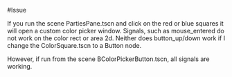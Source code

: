 #Issue

If you run the scene PartiesPane.tscn and click on the red or blue squares it will open a custom color picker window. Signals, such as mouse_entered do not work on the color rect or area 2d. Neither does button_up/down work if I change the ColorSquare.tscn to a Button node.

However, if run from the scene BColorPickerButton.tscn, all signals are working.
